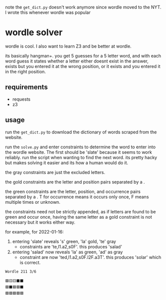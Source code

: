 note the `get_dict.py` doesn't work anymore since wordle moved to the NYT. I wrote this whenever wordle was popular

# wordle solver

wordle is cool. I also want to learn Z3 and be better at wordle.

its basically hangman+. you get 5 guesses for a 5 letter word, and with each word guess it states whether a letter either doesnt exist in the answer, exists but you entered it at the wrong position, or it exists and you entered it in the right position.


## requirements

- requests
- z3

## usage

run the `get_dict.py` to download the dictionary of words scraped from the website.

run the `solve.py` and enter constraints to determine the word to enter into the wordle website. The first should be 'slate'  because it seems to work reliably. run the script when wanting to find the next word. its pretty hacky but makes solving it easier and its how a human would do it.

the gray constraints are just the excluded letters.

the gold constraints are the letter and position pairs separated by a .

the green constraints are the letter, position, and occurrence pairs separated by a . T for occurrence means it occurs only once, F means multiple times or unknown. 

the constraints need not be strictly appended, as if letters are found to be green and occur once, having the same letter as a gold constraint is not necessary but it works either way.

for example, for 2022-01-16:
1. entering 'slate' reveals 's' green, 'la' gold, 'te' gray
	- constraints are 'te,l1.a2,s0F'. this produces 'salad'
2. entering 'salad' now reveals 'la' as green, 'ad' as gray
	- constraint are now 'ted,l1.a2,s0F.l2F.a3T'. this produces 'solar' which is correct.

```
Wordle 211 3/6

🟩🟨🟨⬛⬛
🟩⬛🟩🟩⬛
🟩🟩🟩🟩🟩
```
